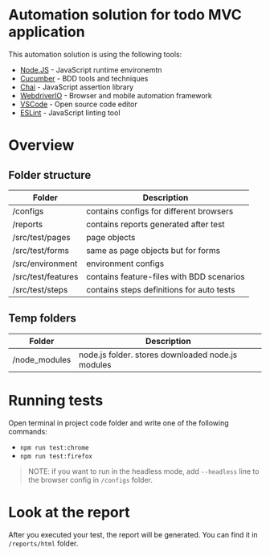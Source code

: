 # Automation solution for todo MVC application

This automation solution is using the following tools:

* [Node.JS](https://nodejs.org/) - JavaScript runtime environemtn
* [Cucumber](https://cucumber.io/) - BDD tools and techniques
* [Chai](https://www.chaijs.com/) - JavaScript assertion library
* [WebdriverIO](https://webdriver.io/) - Browser and mobile automation framework
* [VSCode](https://code.visualstudio.com/) - Open source code editor
* [ESLint](https://eslint.org/) - JavaScript linting tool

# Overview
## Folder structure
| Folder             | Description                                                                                               |
| ------------------ | --------------------------------------------------------------------------------------------------------- |
| /configs           | contains configs for different browsers                                                                  |
| /reports           | contains reports generated after test                                                                     |
| /src/test/pages    | page objects                                                                                              |
| /src/test/forms    | same as page objects but for forms                                                                        |
| /src/environment   | environment configs                                                                                       | 
| /src/test/features | contains feature-files with BDD scenarios                                                                 |
| /src/test/steps    | contains steps definitions for auto tests                                                                 |

## Temp folders
| Folder        | Description                                       |
| ------------- | ------------------------------------------------- |
| /node_modules | node.js folder. stores downloaded node.js modules |

# Running tests

Open terminal in project code folder and write one of the following commands:
   * `npm run test:chrome`
   * `npm run test:firefox`

> NOTE: if you want to run in the headless mode, add `--headless` line to the browser config in `/configs` folder.

# Look at the report
After you executed your test, the report will be generated. You can find it in `/reports/html` folder.